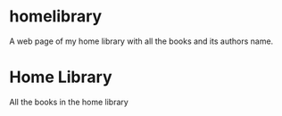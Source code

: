 # homelibrary
A web page of my home library with all the books and its authors name.

<main>
  <h1> Home Library</h1>
  <p>All the books in the home library</p>
  
